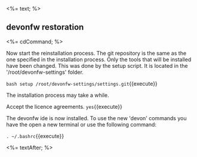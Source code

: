 <%= text; %>

## devonfw restoration

<%= cdCommand; %>

Now start the reinstallation process. The git repository is the same as the one specified in the installation process. Only the tools that will be installed have been changed. This was done by the setup script. It is located in the '/root/devonfw-settings' folder.

`bash setup /root/devonfw-settings/settings.git`{{execute}}

The installation process may take a while.

Accept the licence agreements.
`yes`{{execute}}

The devonfw ide is now installed. To use the new 'devon' commands you have the open a new terminal or use the following command:

`. ~/.bashrc`{{execute}}

<%= textAfter; %>